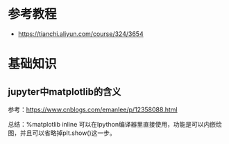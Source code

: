# 参考教程

- https://tianchi.aliyun.com/course/324/3654

# 基础知识

## jupyter中matplotlib的含义

参考：https://www.cnblogs.com/emanlee/p/12358088.html

总结：%matplotlib inline 可以在Ipython编译器里直接使用，功能是可以内嵌绘图，并且可以省略掉plt.show()这一步。

